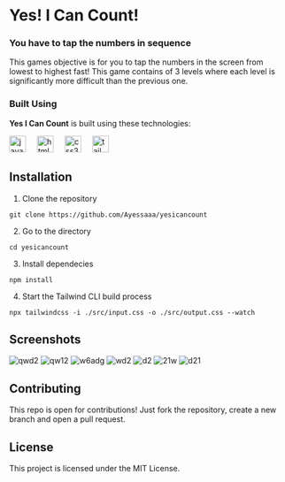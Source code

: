 # Yes! I Can Count!
### You have to tap the numbers in sequence

This games objective is for you to tap the numbers in the screen from lowest to highest fast! This game contains of 3 levels where each level is significantly more difficult than the previous one.

### Built Using
**Yes I Can Count** is built using these technologies:
<div align="left">
  <img src="https://cdn.jsdelivr.net/gh/devicons/devicon/icons/javascript/javascript-original.svg" height="30" alt="javascript logo"  />
  <img width="12" />
  <img src="https://cdn.jsdelivr.net/gh/devicons/devicon/icons/html5/html5-original.svg" height="30" alt="html5 logo"  />
  <img width="12" />
  <img src="https://cdn.jsdelivr.net/gh/devicons/devicon/icons/css3/css3-original.svg" height="30" alt="css3 logo"  />
  <img width="12" />
  <img src="https://www.svgrepo.com/show/374118/tailwind.svg" height="30" alt="tailwind logo"  />
</div>

## Installation 
1. Clone the repository
```
git clone https://github.com/Ayessaaa/yesicancount
```
2. Go to the directory
```
cd yesicancount
```
3. Install dependecies
```
npm install
```
4. Start the Tailwind CLI build process
```
npx tailwindcss -i ./src/input.css -o ./src/output.css --watch
```

## Screenshots

![qwd2](https://github.com/user-attachments/assets/045c431d-8cc5-427b-8f17-6dec390be024)
![qw12](https://github.com/user-attachments/assets/4c0082c0-1f71-4c0e-83eb-652c176682d3)
![w6adg](https://github.com/user-attachments/assets/70a2e51a-a2c7-49ff-b390-fe02cace1adc)
![wd2](https://github.com/user-attachments/assets/685db436-10f1-4a55-aa90-78d445e98f4e)
![d2](https://github.com/user-attachments/assets/ef9feccd-0287-4c78-a231-ea70aa2c840a)
![21w](https://github.com/user-attachments/assets/e30fa503-8e8c-490c-8e16-f4b6c1b5a81c)
![d21](https://github.com/user-attachments/assets/227e71bb-a46d-4d44-bf7a-31b633ea94d3)

## Contributing
This repo is open for contributions! Just fork the repository, create a new branch and open a pull request.

## License
This project is licensed under the MIT License.
